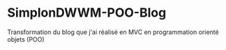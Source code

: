 # SimplonDWWM-POO-Blog
Transformation du blog que j'ai réalisé en MVC en programmation orienté objets (POO)
